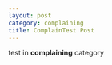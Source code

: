 ```yaml
---
layout: post
category: complaining
title: ComplainTest Post
---
```

test in **complaining** category